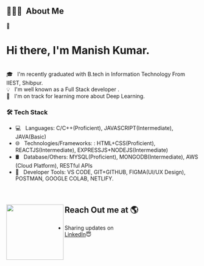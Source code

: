 


## 👨🏻‍💻 &nbsp;About Me


👨 &nbsp; <h1> Hi there, I'm Manish Kumar.</h1>  
🎓 &nbsp; I'm recently graduated with B.tech in Information Technology From IIEST, Shibpur.\
💡 &nbsp; I'm well known as a Full Stack developer .<br>
🌱 &nbsp; I'm on track for learning more about Deep Learning.

<h3>🛠 Tech Stack</h3>

- 💻 &nbsp; Languages: C/C++(Proficient), JAVASCRIPT(Intermediate), JAVA(Basic)
- 🌐 &nbsp; Technologies/Frameworks: : HTML+CSS(Proficient), REACTJS(Intermediate), EXPRESSJS+NODEJS(Intermediate)
- 🛢 &nbsp; Database/Others: MYSQL(Proficient), MONGODB(Intermediate), AWS (Cloud Platform), RESTful APIs
- 🔧 &nbsp; Developer Tools: VS CODE, GIT+GITHUB, FIGMA(UI/UX Design), POSTMAN, GOOGLE COLAB, NETLIFY.

<br>

## Reach Out me at 🌎 <a href="https://www.linkedin.com/in/manish-kr-mandal/"><img align="left" width="150" height="146" src="https://cdn.dribbble.com/users/1876781/screenshots/6169542/web_character.gif?raw=true"></a>
- Sharing updates on <br><a href="https://www.linkedin.com/in/manish-kr-mandal/">LinkedIn</a>😇
</br>
</br>

<br>
